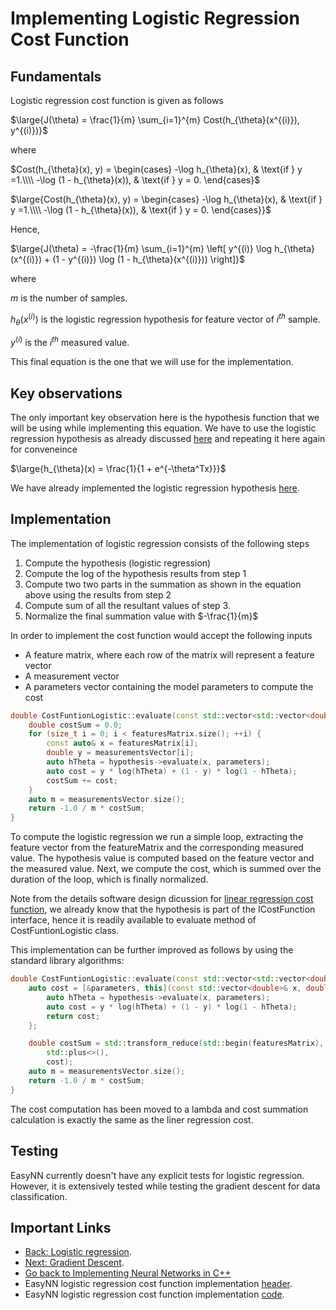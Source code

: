 # Implementing Logistic Regression Cost Function

## Fundamentals

Logistic regression cost function is given as follows

$\large{J(\theta) = \frac{1}{m} \sum_{i=1}^{m} Cost(h_{\theta}(x^{(i)}), y^{(i)})}$

where

$Cost(h_{\theta}(x), y) = \begin{cases} -\log h_{\theta}(x), & \text{if } y =1.\\\\ -\log (1 - h_{\theta}(x)), & \text{if } y = 0. \end{cases}$

$\large{Cost(h_{\theta}(x), y) = \begin{cases} -\log h_{\theta}(x), & \text{if } y =1.\\\\ -\log (1 - h_{\theta}(x)), & \text{if } y = 0. \end{cases}}$


Hence,

$\large{J(\theta) = -\frac{1}{m} \sum_{i=1}^{m} \left[ y^{(i)} \log h_{\theta}(x^{(i)}) + (1 - y^{(i)}) \log (1 - h_{\theta}(x^{(i)})) \right]}$

where 

$m$ is the number of samples.

$h_{\theta}(x^{(i)})$ is the logistic regression hypothesis for feature vector of $i^{th}$ sample.

$y^{(i)}$ is the $i^{th}$ measured value.

This final equation is the one that we will use for the implementation.

## Key observations

The only important key observation here is the hypothesis function that we will be using while implementing this equation. We have to use the logistic regression hypothesis as already discussed [here](./LogisticRegression.md) and repeating it here again for conveneince

$\large{h_{\theta}(x) = \frac{1}{1 + e^{-\theta^Tx}}}$

We have already implemented the logistic regression hypothesis [here](./LogisticRegression.md).

## Implementation

The implementation of logistic regression consists of the following steps
1. Compute the hypothesis (logistic regression)
2. Compute the log of the hypothesis results from step 1
3. Compute two two parts in the summation as shown in the equation above using the results from step 2
4. Compute sum of all the resultant values of step 3.
5. Normalize the final summation value with $-\frac{1}{m}$

In order to implement the cost function would accept the following inputs
* A feature matrix, where each row of the matrix will represent a feature vector
* A measurement vector
* A parameters vector containing the model parameters to compute the cost

```cpp
double CostFuntionLogistic::evaluate(const std::vector<std::vector<double>>& featuresMatrix, const std::vector<double>& measurementsVector, const std::vector<const double>& parameters) const {
    double costSum = 0.0;
    for (size_t i = 0; i < featuresMatrix.size(); ++i) {
        const auto& x = featuresMatrix[i];
        double y = measurementsVector[i];
        auto hTheta = hypothesis->evaluate(x, parameters);
        auto cost = y * log(hTheta) + (1 - y) * log(1 - hTheta);
        costSum += cost;
    }
    auto m = measurementsVector.size();
    return -1.0 / m * costSum;
}
```
To compute the logistic regression we run a simple loop, extracting the feature vector from the featureMatrix and the corresponding measured value. The hypothesis value is computed based on the feature vector and the measured value. Next, we compute the cost, which is summed over the duration of the loop, which is finally normalized.

Note from the details software design dicussion for [linear regression cost function](./CostFunctionLinearRegression.md), we already know that the hypothesis is part of the ICostFunction interface, hence it is readily available to evaluate method of CostFuntionLogistic class.

This implementation can be further improved as follows by using the standard library algorithms:

```cpp
double CostFuntionLogistic::evaluate(const std::vector<std::vector<double>>& featuresMatrix, const std::vector<double>& measurementsVector, const std::vector<const double>& parameters) const{
	auto cost = [&parameters, this](const std::vector<double>& x, double y) -> double {
		auto hTheta = hypothesis->evaluate(x, parameters);
		auto cost = y * log(hTheta) + (1 - y) * log(1 - hTheta);
		return cost;
	};

	double costSum = std::transform_reduce(std::begin(featuresMatrix), std::end(featuresMatrix), std::begin(measurementsVector), 0.0,
		std::plus<>(),
		cost);
	auto m = measurementsVector.size();
	return -1.0 / m * costSum;
}
```

The cost computation has been moved to a lambda and cost summation calculation is exactly the same as the liner regression cost.

## Testing

EasyNN currently doesn't have any explicit tests for logistic regression. However, it is extensively tested while testing the gradient descent for data classification.

## Important Links
* [Back: Logistic regression](./LogisticRegression.md).
* [Next: Gradient Descent](./GradientDescent.md).
* [Go back to Implementing Neural Networks in C++](./index.md)
* EasyNN logistic regression cost function implementation [header](https://github.com/azadwasan/neuralnetwork/tree/main/src/EasyNN/CostFunctionLogistic.h).
* EasyNN logistic regression cost function  implementation [code](https://github.com/azadwasan/neuralnetwork/tree/main/src/EasyNN/CostFunctionLogistic.cpp).
